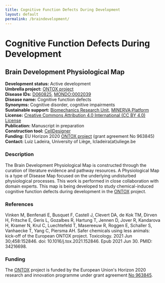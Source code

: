 ```yaml
---
title: Cognitive Function Defects During Development
layout: default
permalink: /braindevelopment/
---
```


# Cognitive Function Defects During Development

## Brain Development Physiological Map

**Development status:** Active development \
**Umbrella project:** [ONTOX project](https://ontox-project.eu/) \
**Disease IDs:** [D060825](https://meshb.nlm.nih.gov/record/ui?ui=D060825), [MONDO:0002039](https://www.ebi.ac.uk/ols/ontologies/mondo/terms?iri=http%3A%2F%2Fpurl.obolibrary.org%2Fobo%2FMONDO_0002039) \
**Disease name:** Cognitive function defects \
**Synonyms:** Cognitive disorder, cognitive impairments \
**Sustainable support:** [Biomechanics Research Unit](http://www.biomech.ulg.ac.be/), [MINERVA Platform](https://minerva.pages.uni.lu/) \
**License:** [Creative Commons Attribution 4.0 International (CC BY 4.0) License](https://creativecommons.org/licenses/by/4.0/) \
**Publication:** Manuscript in preparation \
**Construction tool:** [CellDesigner](https://www.celldesigner.org/) \
**Funding:** EU Horizon 2020 [ONTOX project](https://ontox-project.eu/) (grant agreement No 963845) \
**Contact:** Luiz Ladeira, University of Liège, lcladeira(at)uliege.be

### Description

The Brain Development Physiological Map is constructed through the curation of literature evidence and pathway resources. A Physiological Map is a type of Disease Map focused on the underlying undisturbed physiological processes. This work is performed in close collaboration with domain experts. This map is being developed to study chemical-induced cognitive function defects during development in the [ONTOX](https://ontox-project.eu/) project.

### References

Vinken M, Benfenati E, Busquet F, Castell J, Clevert DA, de Kok TM, Dirven H, Fritsche E, Geris L, Gozalbes R, Hartung T, Jennen D, Jover R, Kandarova H, Kramer N, Krul C, Luechtefeld T, Masereeuw R, Roggen E, Schaller S, Vanhaecke T, Yang C, Piersma AH. Safer chemicals using less animals: kick-off of the European ONTOX project. Toxicology. 2021 Jun 30;458:152846. doi: 10.1016/j.tox.2021.152846. Epub 2021 Jun 30. PMID: 34216698.

### Funding

The [ONTOX](https://ontox-project.eu/) project is funded by the European Union's Horizon 2020 research and innovation programme under grant agreement [No 963845](https://doi.org/10.3030/963845).
